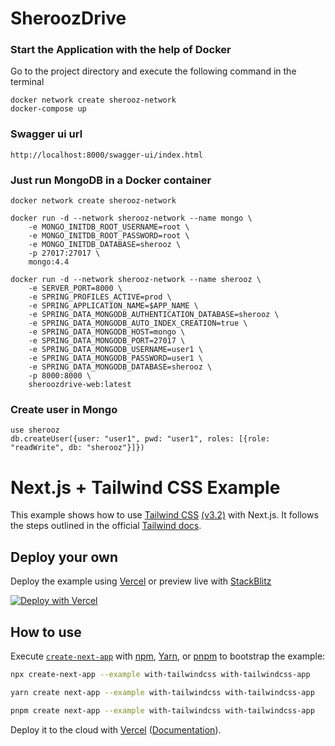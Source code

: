 
# SheroozDrive
### Start the Application with the help of Docker
Go to the project directory and execute the following command in the terminal
```
docker network create sherooz-network
docker-compose up
```

### Swagger ui url
```
http://localhost:8000/swagger-ui/index.html
```
### Just run MongoDB in a Docker container
```
docker network create sherooz-network

docker run -d --network sherooz-network --name mongo \
	-e MONGO_INITDB_ROOT_USERNAME=root \
	-e MONGO_INITDB_ROOT_PASSWORD=root \
	-e MONGO_INITDB_DATABASE=sherooz \
	-p 27017:27017 \
	mongo:4.4

docker run -d --network sherooz-network --name sherooz \
    -e SERVER_PORT=8000 \
    -e SPRING_PROFILES_ACTIVE=prod \
    -e SPRING_APPLICATION_NAME=$APP_NAME \
    -e SPRING_DATA_MONGODB_AUTHENTICATION_DATABASE=sherooz \
    -e SPRING_DATA_MONGODB_AUTO_INDEX_CREATION=true \
    -e SPRING_DATA_MONGODB_HOST=mongo \
    -e SPRING_DATA_MONGODB_PORT=27017 \
    -e SPRING_DATA_MONGODB_USERNAME=user1 \
    -e SPRING_DATA_MONGODB_PASSWORD=user1 \
    -e SPRING_DATA_MONGODB_DATABASE=sherooz \
    -p 8000:8000 \
	sheroozdrive-web:latest
```
### Create user in Mongo
```
use sherooz
db.createUser({user: "user1", pwd: "user1", roles: [{role: "readWrite", db: "sherooz"}]})
```

# Next.js + Tailwind CSS Example

This example shows how to use [Tailwind CSS](https://tailwindcss.com/) [(v3.2)](https://tailwindcss.com/blog/tailwindcss-v3-2) with Next.js. It follows the steps outlined in the official [Tailwind docs](https://tailwindcss.com/docs/guides/nextjs).

## Deploy your own

Deploy the example using [Vercel](https://vercel.com?utm_source=github&utm_medium=readme&utm_campaign=next-example) or preview live with [StackBlitz](https://stackblitz.com/github/vercel/next.js/tree/canary/examples/with-tailwindcss)

[![Deploy with Vercel](https://vercel.com/button)](https://vercel.com/new/git/external?repository-url=https://github.com/vercel/next.js/tree/canary/examples/with-tailwindcss&project-name=with-tailwindcss&repository-name=with-tailwindcss)

## How to use

Execute [`create-next-app`](https://github.com/vercel/next.js/tree/canary/packages/create-next-app) with [npm](https://docs.npmjs.com/cli/init), [Yarn](https://yarnpkg.com/lang/en/docs/cli/create/), or [pnpm](https://pnpm.io) to bootstrap the example:

```bash
npx create-next-app --example with-tailwindcss with-tailwindcss-app
```

```bash
yarn create next-app --example with-tailwindcss with-tailwindcss-app
```

```bash
pnpm create next-app --example with-tailwindcss with-tailwindcss-app
```

Deploy it to the cloud with [Vercel](https://vercel.com/new?utm_source=github&utm_medium=readme&utm_campaign=next-example) ([Documentation](https://nextjs.org/docs/deployment)).

